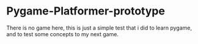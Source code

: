 # Pygame-Platformer-prototype
There is no game here, this is just a simple test that i did to learn pygame, and to test some concepts to my next game.

